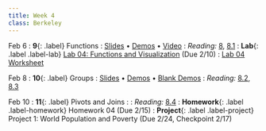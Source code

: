 ```yaml
---
title: Week 4
class: Berkeley
---
```


Feb 6
: **9**{: .label} Functions
  : [Slides](https://docs.google.com/presentation/d/16w3yJuVJwxymFWVSxl5gkoV-QiL4cV-YZVEFIVk9s4Y/edit?usp=sharing) &#8226; [Demos](https://data8.datahub.berkeley.edu/hub/user-redirect/git-pull?repo=https%3A%2F%2Fgithub.com%2Fdata-8%2Fmaterials-sp23&urlpath=retro%2Ftree%2Fmaterials-sp23%2Flec%2Flec09.ipynb&branch=main) &#8226; [Video](https://youtu.be/2-1JdRgg3k4)
: *Reading:* [8](https://inferentialthinking.com/chapters/08/Functions_and_Tables.html), [8.1](https://inferentialthinking.com/chapters/08/1/Applying_a_Function_to_a_Column.html)
: **Lab**{: .label .label-lab} [Lab 04: Functions and Visualization](https://data8.datahub.berkeley.edu/hub/user-redirect/git-pull?repo=https%3A%2F%2Fgithub.com%2Fdata-8%2Fmaterials-sp23&urlpath=retro%2Ftree%2Fmaterials-sp23%2Fmaterials%2Fsp23%2Flab%2Flab04%2Flab04.ipynb&branch=main) (Due 2/10)
  : [Lab 04 Worksheet](https://drive.google.com/file/d/1ped57qemgAyZvzfuUjxJvycAhLEg4skP/view?usp=sharing)

Feb 8
: **10**{: .label} Groups
  : [Slides](https://docs.google.com/presentation/d/1YInhpAJw_mGypttDkRR8581pXoEIlzhnuYqdtPkv0gk/edit?usp=sharing) &#8226; [Demos](https://data8.datahub.berkeley.edu/hub/user-redirect/git-pull?repo=https%3A%2F%2Fgithub.com%2Fdata-8%2Fmaterials-sp23&urlpath=retro%2Ftree%2Fmaterials-sp23%2Flec%2Flec10.ipynb&branch=main) &#8226; [Blank Demos](https://data8.datahub.berkeley.edu/hub/user-redirect/git-pull?repo=https%3A%2F%2Fgithub.com%2Fdata-8%2Fmaterials-sp23&urlpath=retro%2Ftree%2Fmaterials-sp23%2Flec%2Flec10_empty.ipynb&branch=main) <!--&#8226; [Video](#)-->
: *Reading:* [8.2](https://inferentialthinking.com/chapters/08/2/Classifying_by_One_Variable.html), [8.3](https://inferentialthinking.com/chapters/08/3/Cross-Classifying_by_More_than_One_Variable.html)

Feb 10
: **11**{: .label} Pivots and Joins
  : <!--[Slides](#) &#8226; [Demos](#) &#8226; [Video](#)-->
: *Reading:* [8.4](https://inferentialthinking.com/chapters/08/4/Joining_Tables_by_Columns.html)
: **Homework**{: .label .label-homework} Homework 04 (Due 2/15)
: **Project**{: .label .label-project} Project 1: World Population and Poverty (Due 2/24, Checkpoint 2/17)
